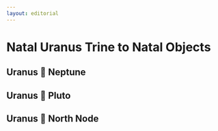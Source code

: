 ```yaml
---
layout: editorial
---
```


# Natal Uranus Trine to Natal Objects

## &#x20;Uranus 🔺 Neptune&#x20;

## Uranus 🔺 Pluto&#x20;

## Uranus 🔺  North Node&#x20;
